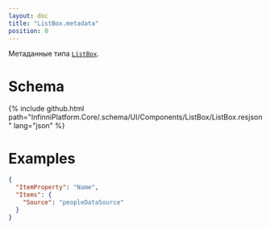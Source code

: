 ```yaml
---
layout: doc
title: "ListBox.metadata"
position: 0
---
```


Метаданные типа [`ListBox`](../).

# Schema

{% include github.html path="InfinniPlatform.Core/.schema/UI/Components/ListBox/ListBox.resjson" lang="json" %}

# Examples

```json
{
  "ItemProperty": "Name",
  "Items": {
    "Source": "peopleDataSource"
  }
}
```
